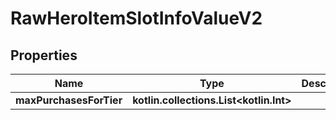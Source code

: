 
# RawHeroItemSlotInfoValueV2

## Properties
| Name | Type | Description | Notes |
| ------------ | ------------- | ------------- | ------------- |
| **maxPurchasesForTier** | **kotlin.collections.List&lt;kotlin.Int&gt;** |  |  |



